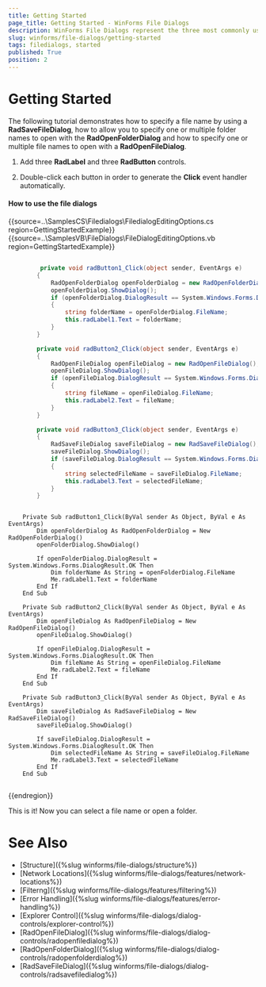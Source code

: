 ```yaml
---
title: Getting Started
page_title: Getting Started - WinForms File Dialogs
description: WinForms File Dialogs represent the three most commonly used file and folder manipulation dialogs
slug: winforms/file-dialogs/getting-started
tags: filedialogs, started
published: True
position: 2 
---
```


# Getting Started 

The following tutorial demonstrates how to specify a file name by using a **RadSaveFileDialog**, how to allow you to specify one or multiple folder names to open with the **RadOpenFolderDialog** and how to specify one or multiple file names to open with a **RadOpenFileDialog**.

1. Add three **RadLabel** and three **RadButton** controls.

2. Double-click each button in order to generate the **Click** event handler automatically.

####  How to use the file dialogs

{{source=..\SamplesCS\Filedialogs\FiledialogEditingOptions.cs region=GettingStartedExample}} 
{{source=..\SamplesVB\FileDialogs\FileDialogEditingOptions.vb region=GettingStartedExample}}

````C#

         private void radButton1_Click(object sender, EventArgs e)
        {
            RadOpenFolderDialog openFolderDialog = new RadOpenFolderDialog();
            openFolderDialog.ShowDialog();
            if (openFolderDialog.DialogResult == System.Windows.Forms.DialogResult.OK)
            {
                string folderName = openFolderDialog.FileName;
                this.radLabel1.Text = folderName;
            }
        }

        private void radButton2_Click(object sender, EventArgs e)
        {
            RadOpenFileDialog openFileDialog = new RadOpenFileDialog();
            openFileDialog.ShowDialog();
            if (openFileDialog.DialogResult == System.Windows.Forms.DialogResult.OK)
            {
                string fileName = openFileDialog.FileName;
                this.radLabel2.Text = fileName;
            }
        }

        private void radButton3_Click(object sender, EventArgs e)
        {
            RadSaveFileDialog saveFileDialog = new RadSaveFileDialog();
            saveFileDialog.ShowDialog();
            if (saveFileDialog.DialogResult == System.Windows.Forms.DialogResult.OK)
            {
                string selectedFileName = saveFileDialog.FileName;
                this.radLabel3.Text = selectedFileName;
            }
        }   

````
````VB.NET

	Private Sub radButton1_Click(ByVal sender As Object, ByVal e As EventArgs)
        Dim openFolderDialog As RadOpenFolderDialog = New RadOpenFolderDialog()
        openFolderDialog.ShowDialog()

        If openFolderDialog.DialogResult = System.Windows.Forms.DialogResult.OK Then
            Dim folderName As String = openFolderDialog.FileName
            Me.radLabel1.Text = folderName
        End If
    End Sub

    Private Sub radButton2_Click(ByVal sender As Object, ByVal e As EventArgs)
        Dim openFileDialog As RadOpenFileDialog = New RadOpenFileDialog()
        openFileDialog.ShowDialog()

        If openFileDialog.DialogResult = System.Windows.Forms.DialogResult.OK Then
            Dim fileName As String = openFileDialog.FileName
            Me.radLabel2.Text = fileName
        End If
    End Sub

    Private Sub radButton3_Click(ByVal sender As Object, ByVal e As EventArgs)
        Dim saveFileDialog As RadSaveFileDialog = New RadSaveFileDialog()
        saveFileDialog.ShowDialog()

        If saveFileDialog.DialogResult = System.Windows.Forms.DialogResult.OK Then
            Dim selectedFileName As String = saveFileDialog.FileName
            Me.radLabel3.Text = selectedFileName
        End If
    End Sub


````
{{endregion}} 

This is it! Now you can select a file name or open a folder.

# See Also

* [Structure]({%slug winforms/file-dialogs/structure%})
* [Network Locations]({%slug winforms/file-dialogs/features/network-locations%})
* [Filterng]({%slug winforms/file-dialogs/features/filtering%}) 
* [Error Handling]({%slug winforms/file-dialogs/features/error-handling%})
* [Explorer Control]({%slug winforms/file-dialogs/dialog-controls/explorer-control%})
* [RadOpenFileDialog]({%slug winforms/file-dialogs/dialog-controls/radopenfiledialog%})
* [RadOpenFolderDialog]({%slug winforms/file-dialogs/dialog-controls/radopenfolderdialog%})
* [RadSaveFileDialog]({%slug winforms/file-dialogs/dialog-controls/radsavefiledialog%})
